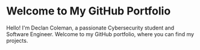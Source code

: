 # Welcome to My GitHub Portfolio

Hello! I'm Declan Coleman, a passionate Cybersecurity student and Software Engineer. Welcome to my GitHub portfolio, where you can find my projects.

<!---## About Me

- **Location:** [United States of America]
- **Email:** [declancoleman34@gmail.com]
- **LinkedIn:** [www.linkedin.com/in/declan-coleman-129a2b1b0]
- **Website/Blog:** [Your Website/Blog]

## Skills

- **Programming Languages:** [Python, Javascript, ]
- **Frameworks:** [e.g., React, Django, Node.js]
- **Tools & Technologies:** [e.g., Docker, Git, AWS]
- **Other:** [e.g., Agile, TDD]

## Projects

### [Project Name](Link to Project)
Brief description of the project. Highlight the key features and technologies used.

- **Tech Stack:** [e.g., Python, Flask, PostgreSQL]
- **Features:** [e.g., User Authentication, REST API]
- **Link:** [GitHub Repository](Link to Repository)

### [Project Name](Link to Project)
Brief description of the project. Highlight the key features and technologies used.

- **Tech Stack:** [e.g., JavaScript, React, MongoDB]
- **Features:** [e.g., Real-time Chat, WebSocket]
- **Link:** [GitHub Repository](Link to Repository)

## Cybersecurity

### [Vulnerability Assessment/Penetration Test & Report](Link to Project)
Brief description of your cybersecurity project or research. Mention any specific tools or techniques used.

- **Tech Stack:** [Qualys VM, VBox, Parrot Linux, BurpSuite, NMAP]
- **Focus Area:** [Vulnerability Assessment, Penetration Testing, Risk Assessment, Web Application Security]
- **Link:** [GitHub Repository](Link to Repository)

### [Security Project Name](Link to Project)
Brief description of your cybersecurity project or research. Mention any specific tools or techniques used.

- **Tech Stack:** [e.g., OWASP ZAP, Burp Suite]
- **Focus Area:** [e.g., Web Application Security, Vulnerability Assessment]
- **Link:** [GitHub Repository](Link to Repository)

## Contact

Feel free to reach out if you have any questions or just want to connect!

- **Email:** [Your Email Address]
- **LinkedIn:** [Your LinkedIn Profile]

---

Thanks for visiting my portfolio! 🚀 -->
